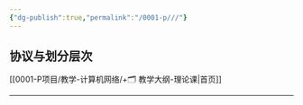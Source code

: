 ```yaml
---
{"dg-publish":true,"permalink":"/0001-p///"}
---
```


## 协议与划分层次
[[0001-P项目/教学-计算机网络/+🗂️ 教学大纲-理论课\|首页]]

---
